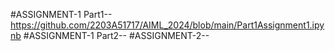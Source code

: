 #ASSIGNMENT-1 Part1--https://github.com/2203A51717/AIML_2024/blob/main/Part1Assignment1.ipynb
#ASSIGNMENT-1 Part2--
#ASSIGNMENT-2--
